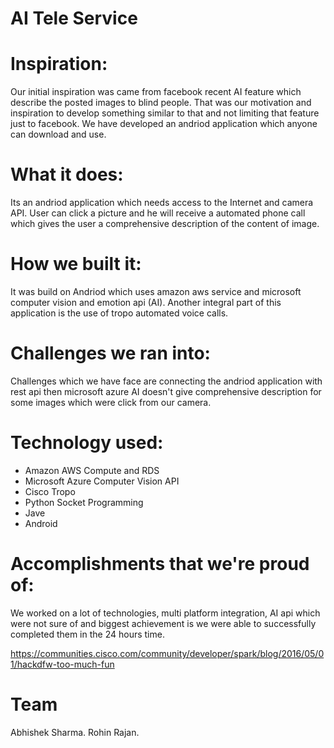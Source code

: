 # AI Tele Service

# Inspiration:
Our initial inspiration was came from facebook recent AI feature which describe the posted images to blind people. That was our motivation and inspiration to develop something similar to that and not limiting that feature just to facebook. We have developed an andriod application which anyone can download and use.

# What it does:
Its an andriod application which needs access to the Internet and camera API. User can click a picture and he will receive a automated phone call which gives the user a comprehensive description of the content of image.

# How we built it:
It was build on Andriod which uses amazon aws service and microsoft computer vision and emotion api (AI). Another integral part of this application is the use of tropo automated voice calls.

# Challenges we ran into:
Challenges which we have face are connecting the andriod application with rest api then microsoft azure AI doesn't give comprehensive description for some images which were click from our camera.

# Technology used:
* Amazon AWS Compute and RDS
* Microsoft Azure Computer Vision API
* Cisco Tropo
* Python Socket Programming
* Jave
* Android

# Accomplishments that we're proud of:
We worked on a lot of technologies, multi platform integration, AI api which were not sure of and biggest achievement is we were able to successfully completed them in the 24 hours time.

https://communities.cisco.com/community/developer/spark/blog/2016/05/01/hackdfw-too-much-fun

# Team
Abhishek Sharma.
Rohin Rajan.


